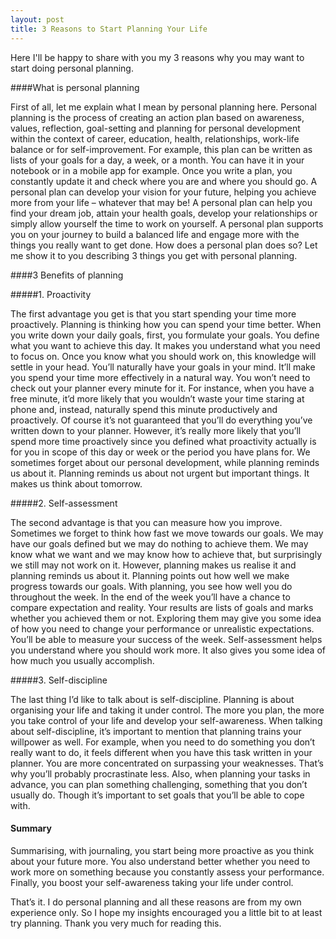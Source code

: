 ```yaml
---
layout: post
title: 3 Reasons to Start Planning Your Life
---
```


Here I'll be happy to share with you my 3 reasons why you may want to start doing personal planning.

####What is personal planning

First of all, let me explain what I mean by personal planning here. Personal planning is the process of creating an action plan based on awareness, values, reflection, goal-setting and planning for personal development within the context of career, education, health, relationships, work-life balance or for self-improvement. For example, this plan can be written as lists of your goals for a day, a week, or a month. You can have it in your notebook or in a mobile app for example. Once you write a plan, you constantly update it and check where you are and where you should go.
A personal plan can develop your vision for your future, helping you achieve more from your life – whatever that may be! A personal plan can help you find your dream job, attain your health goals, develop your relationships or simply allow yourself the time to work on yourself. A personal plan supports you on your journey to build a balanced life and engage more with the things you really want to get done. How does a personal plan does so? Let me show it to you describing 3 things you get with personal planning.

####3 Benefits of planning

#####1. Proactivity

The first advantage you get is that you start spending your time more proactively. Planning is thinking how you can spend your time better. When you write down your daily goals, first, you formulate your goals. You define what you want to achieve this day. It makes you understand what you need to focus on. Once you know what you should work on, this knowledge will settle in your head. You’ll naturally have your goals in your mind. It’ll make you spend your time more effectively in a natural way. You won’t need to check out your planner every minute for it. For instance, when you have a free minute, it’d more likely that you wouldn’t waste your time staring at phone and, instead, naturally spend this minute productively and proactively. Of course it’s not guaranteed that you’ll do everything you’ve written down to your planner. However, it’s really more likely that you’ll spend more time proactively since you defined what proactivity actually is for you in scope of this day or week or the period you have plans for. We sometimes forget about our personal development, while planning reminds us about it. Planning reminds us about not urgent but important things. It makes us think about tomorrow.

#####2. Self-assessment

The second advantage is that you can measure how you improve.
Sometimes we forget to think how fast we move towards our goals. We may have our goals defined but we may do nothing to achieve them. We may know what we want and we may know how to achieve that, but surprisingly we still may not work on it. However, planning makes us realise it and planning reminds us about it. Planning points out how well we make progress towards our goals.
With planning, you see how well you do throughout the week. In the end of the week you’ll have a chance to compare expectation and reality. Your results are lists of goals and marks whether you achieved them or not. Exploring them may give you some idea of how you need to change your performance or unrealistic expectations. You’ll be able to measure your success of the week. Self-assessment helps you understand where you should work more. It also gives you some idea of how much you usually accomplish.

#####3. Self-discipline

The last thing I’d like to talk about is self-discipline. Planning is about organising your life and taking it under control. The more you plan, the more you take control of your life and develop your self-awareness.
When talking about self-discipline, it’s important to mention that planning trains your willpower as well. For example, when you need to do something you don’t really want to do, it feels different when you have this task written in your planner. You are more concentrated on surpassing your weaknesses. That’s why you’ll probably procrastinate less. Also, when planning your tasks in advance, you can plan something challenging, something that you don’t usually do. Though it’s important to set goals that you’ll be able to cope with.

#### Summary

Summarising, with journaling, you start being more proactive as you think about your future more. You also understand better whether you need to work more on something because you constantly assess your performance. Finally, you boost your self-awareness taking your life under control.

That’s it. I do personal planning and all these reasons are from my own experience only. So I hope my insights encouraged you a little bit to at least try planning. Thank you very much for reading this.
